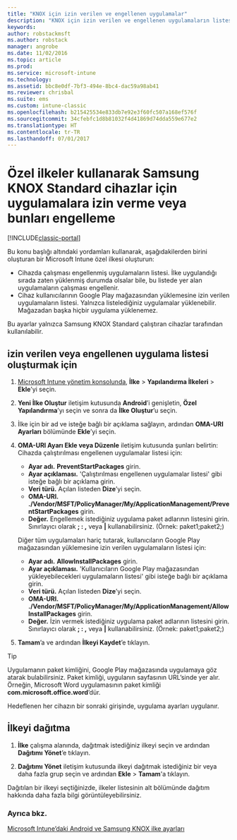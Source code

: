 ```yaml
---
title: "KNOX için izin verilen ve engellenen uygulamalar"
description: "KNOX için izin verilen ve engellenen uygulamaların listesini oluşturmaya yönelik özel profil."
keywords: 
author: robstackmsft
ms.author: robstack
manager: angrobe
ms.date: 11/02/2016
ms.topic: article
ms.prod: 
ms.service: microsoft-intune
ms.technology: 
ms.assetid: bbc8e0df-7bf3-494e-8bc4-dac59a98ab41
ms.reviewer: chrisbal
ms.suite: ems
ms.custom: intune-classic
ms.openlocfilehash: b215425534e833db7e92e3f60fc507a168ef576f
ms.sourcegitcommit: 34cfebfc1d8b81032f4d41869d74dda559e677e2
ms.translationtype: HT
ms.contentlocale: tr-TR
ms.lasthandoff: 07/01/2017
---
```

# <a name="use-custom-policies-to-allow-and-block-apps-for-samsung-knox-standard-devices"></a>Özel ilkeler kullanarak Samsung KNOX Standard cihazlar için uygulamalara izin verme veya bunları engelleme

[!INCLUDE[classic-portal](../includes/classic-portal.md)]

Bu konu başlığı altındaki yordamları kullanarak, aşağıdakilerden birini oluşturan bir Microsoft Intune özel ilkesi oluşturun:

- Cihazda çalışması engellenmiş uygulamaların listesi. İlke uygulandığı sırada zaten yüklenmiş durumda olsalar bile, bu listede yer alan uygulamaların çalışması engellenir.
- Cihaz kullanıcılarının Google Play mağazasından yüklemesine izin verilen uygulamaların listesi. Yalnızca listelediğiniz uygulamalar yüklenebilir. Mağazadan başka hiçbir uygulama yüklenemez.

Bu ayarlar yalnızca Samsung KNOX Standard çalıştıran cihazlar tarafından kullanılabilir.

## <a name="to-create-an-allowed-or-blocked-app-list"></a>izin verilen veya engellenen uygulama listesi oluşturmak için

1. [Microsoft Intune yönetim konsolunda](https://manage.microsoft.com/), **İlke** &gt; **Yapılandırma İlkeleri** &gt; **Ekle**’yi seçin.
2. **Yeni İlke Oluştur** iletişim kutusunda **Android**’i genişletin, **Özel Yapılandırma**’yı seçin ve sonra da **İlke Oluştur**’u seçin.
3. İlke için bir ad ve isteğe bağlı bir açıklama sağlayın, ardından **OMA-URI Ayarları** bölümünde **Ekle**’yi seçin.
4. **OMA-URI Ayarı Ekle veya Düzenle** iletişim kutusunda şunları belirtin: Cihazda çalıştırılması engellenen uygulamalar listesi için:
    
    - **Ayar adı.** **PreventStartPackages** girin.
    - **Ayar açıklaması.** 'Çalıştırılması engellenen uygulamalar listesi' gibi isteğe bağlı bir açıklama girin.
    -   **Veri türü.** Açılan listeden **Dize**’yi seçin.
    -   **OMA-URI.** **./Vendor/MSFT/PolicyManager/My/ApplicationManagement/PreventStartPackages** girin.
    -   **Değer.** Engellemek istediğiniz uygulama paket adlarının listesini girin. Sınırlayıcı olarak **; : ,** veya **|** kullanabilirsiniz. (Örnek: paket1;paket2;)

    Diğer tüm uygulamaları hariç tutarak, kullanıcıların Google Play mağazasından yüklemesine izin verilen uygulamaların listesi için:

    - **Ayar adı.** **AllowInstallPackages** girin.
    - **Ayar açıklaması.** 'Kullanıcıların Google Play mağazasından yükleyebilecekleri uygulamaların listesi' gibi isteğe bağlı bir açıklama girin.
    - **Veri türü.** Açılan listeden **Dize**’yi seçin.
    - **OMA-URI.** **./Vendor/MSFT/PolicyManager/My/ApplicationManagement/AllowInstallPackages** girin.
    - **Değer.** İzin vermek istediğiniz uygulama paket adlarının listesini girin. Sınırlayıcı olarak **; : ,** veya **|** kullanabilirsiniz. (Örnek: paket1;paket2;)

4. **Tamam**’a ve ardından **İlkeyi Kaydet**’e tıklayın. 

>[!TIP]
> Uygulamanın paket kimliğini, Google Play mağazasında uygulamaya göz atarak bulabilirsiniz. Paket kimliği, uygulanın sayfasının URL’sinde yer alır. Örneğin, Microsoft Word uygulamasının paket kimliği **com.microsoft.office.word**’dür.

Hedeflenen her cihazın bir sonraki girişinde, uygulama ayarları uygulanır.


## <a name="deploy-the-policy"></a>İlkeyi dağıtma

1.  **İlke** çalışma alanında, dağıtmak istediğiniz ilkeyi seçin ve ardından **Dağıtımı Yönet**’e tıklayın.

2.  **Dağıtımı Yönet** iletişim kutusunda ilkeyi dağıtmak istediğiniz bir veya daha fazla grup seçin ve ardından **Ekle** &gt; **Tamam**'a tıklayın.

 
Dağıtılan bir ilkeyi seçtiğinizde, ilkeler listesinin alt bölümünde dağıtım hakkında daha fazla bilgi görüntüleyebilirsiniz.

### <a name="see-also"></a>Ayrıca bkz.
[Microsoft Intune’daki Android ve Samsung KNOX ilke ayarları](android-policy-settings-in-microsoft-intune.md)
